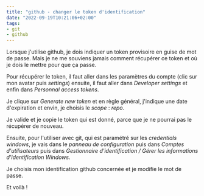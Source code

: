 ```yaml
---
title: "github - changer le token d'identification"
date: "2022-09-19T10:21:06+02:00"
tags:
- git
- github
---
```


Lorsque j'utilise github, je dois indiquer un token provisoire en guise de mot de passe. Mais je ne me souviens jamais comment récupérer ce token et où je dois le mettre pour que ça passe.

Pour récupérer le token, il faut aller dans les paramètres du compte (clic sur mon avatar puis *settings*) ensuite, il faut aller dans *Developer settings* et enfin dans *Personnal access tokens*.

Je clique sur *Generate new token* et en règle général, j'indique une date d'expiration et envin, je choisis le *scope* : *repo*.

Je valide et je copie le token qui est donné, parce que je ne pourrai pas le récupérer de nouveau.

Ensuite, pour l'utiliser avec git, qui est paramétré sur les *credentials windows*, je vais dans le *panneau de configuration* puis dans *Comptes d'utilisateurs* puis dans *Gestionnaire d'identification / Gérer les informations d'identification Windows*.

Je choisis mon identification github concernée et je modifie le mot de passe.

Et voilà !
